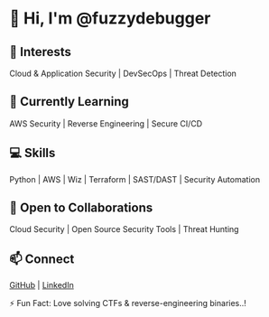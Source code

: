 
# 👋 Hi, I'm @fuzzydebugger  

## 👀 Interests  
Cloud & Application Security | DevSecOps | Threat Detection  

## 🌱 Currently Learning  
AWS Security | Reverse Engineering | Secure CI/CD  

## 💻 Skills  
Python | AWS | Wiz | Terraform | SAST/DAST | Security Automation  

## 💞️ Open to Collaborations  
Cloud Security | Open Source Security Tools | Threat Hunting  

## 📫 Connect  
[GitHub](https://github.com/fuzzydebugger) | [LinkedIn](www.linkedin.com/in/ameya-kannurkar) 

⚡ Fun Fact: Love solving CTFs & reverse-engineering binaries..!  




























































































































































































